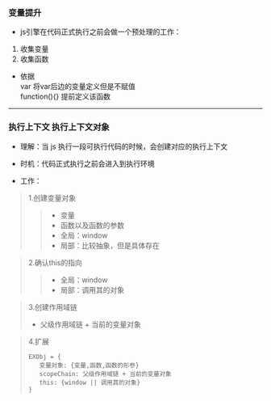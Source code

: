 
### 变量提升
- js引擎在代码正式执行之前会做一个预处理的工作：
1. 收集变量
2. 收集函数
- 依据  
    var 将var后边的变量定义但是不赋值  
    function(){} 提前定义该函数  

----------------------------------

### 执行上下文 执行上下文对象
- 理解：当 js 执行一段可执行代码的时候，会创建对应的执行上下文

- 时机：代码正式执行之前会进入到执行环境

- 工作：  
>1.创建变量对象  
>>- 变量  
>>- 函数以及函数的参数  
>>- 全局：window  
>>- 局部：比较抽象，但是具体存在  

>2.确认this的指向  
>>- 全局：window  
>>- 局部：调用其的对象 

>3.创建作用域链  
>- 父级作用域链 + 当前的变量对象  

>4.扩展
>```
>EXObj = {
>    变量对象: {变量,函数,函数的形参}
>    scopeChain: 父级作用域链 + 当前的变量对象
>    this: {window || 调用其的对象}
>}
>```
